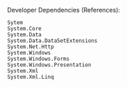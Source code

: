 Developer Dependencies (References):

```
Sytem
System.Core
System.Data
System.Data.DataSetExtensions
System.Net.Http
System.Windows
System.Windows.Forms
System.Windows.Presentation
System.Xml
System.Xml.Linq
```